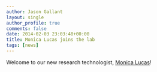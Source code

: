 ```yaml
---
author: Jason Gallant
layout: single
author_profile: true
comments: false
date: 2014-02-03 23:03:48+00:00
title: Monica Lucas joins the lab
tags: [news]
---
```


Welcome to our new research technologist, [Monica Lucas](http://efish.zoology.msu.edu/people/monica-lucas/)!
